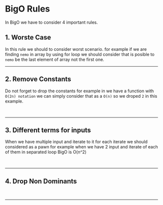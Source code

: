 # BigO Rules

In BigO we have to consider 4 important rules.

## 1. Worste Case

In this rule we should to consider worst scenario. for example if we are finding `nemo` in array by using for loop we should consider that is posible to `nemo` be the last element of array not the first one.
&nbsp;
___

## 2. Remove Constants

Do not forget to drop the constants for example in we have a function with `O(2n) notation` we can simply consider that as a `O(n)` so we droped `2` in this example.

&nbsp;
___

## 3. Different terms for inputs

When we have multiple input and iterate to it for each iterate we should considered as a pawn for example when we have 2 input and iterate of each of them in separated loop BigO is O(n^2)

&nbsp;
___

## 4. Drop Non Dominants

&nbsp;
___
